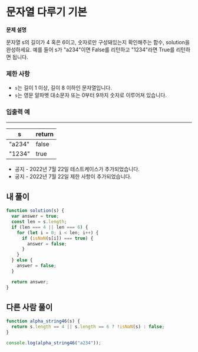# 문자열 다루기 기본

**문제 설명**

문자열 s의 길이가 4 혹은 6이고, 숫자로만 구성돼있는지 확인해주는 함수, solution을 완성하세요. 예를 들어 s가 "a234"이면 False를 리턴하고 "1234"라면 True를 리턴하면 됩니다.

### 제한 사항

- `s`는 길이 1 이상, 길이 8 이하인 문자열입니다.
- `s`는 영문 알파벳 대소문자 또는 0부터 9까지 숫자로 이루어져 있습니다.

### 입출력 예

---

| s      | return |
| ------ | ------ |
| "a234" | false  |
| "1234" | true   |

- 공지 - 2022년 7월 22일 테스트케이스가 추가되었습니다.
- 공지 - 2022년 7월 22일 제한 사항이 추가되었습니다.

## 내 풀이

```jsx
function solution(s) {
  var answer = true;
  const len = s.length;
  if (len === 4 || len === 6) {
    for (let i = 0; i < len; i++) {
      if (isNaN(s[i]) === true) {
        answer = false;
      }
    }
  } else {
    answer = false;
  }

  return answer;
}
```

## 다른 사람 풀이

```jsx
function alpha_string46(s) {
  return s.length == 4 || s.length == 6 ? !isNaN(s) : false;
}

console.log(alpha_string46("a234"));
```
